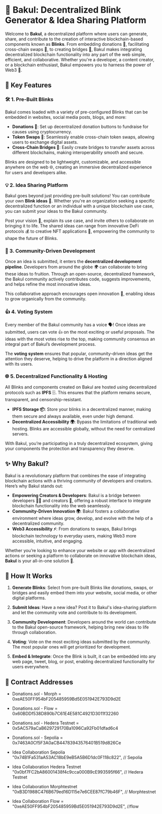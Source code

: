 # 🚀 Bakul: Decentralized Blink Generator & Idea Sharing Platform

Welcome to **Bakul**, a decentralized platform where users can generate, share, and contribute to the creation of interactive blockchain-based components known as **Blinks**. From embedding donations 💸, facilitating cross-chain swaps 🔄, to creating bridges 🌉, Bakul makes integrating decentralized blockchain functionality into any part of the web simple, efficient, and collaborative. Whether you're a developer, a content creator, or a blockchain enthusiast, Bakul empowers you to harness the power of Web3 🚀.

## 🌟 Key Features

### 🛠️ 1. Pre-Built Blinks

Bakul comes loaded with a variety of pre-configured Blinks that can be embedded in websites, social media posts, blogs, and more:

- **Donations 💸**: Set up decentralized donation buttons to fundraise for causes using cryptocurrency.
- **Token Swaps 🔄**: Seamlessly enable cross-chain token swaps, allowing users to exchange digital assets.
- **Cross-Chain Bridges 🌉**: Easily create bridges to transfer assets across different blockchains, making interoperability smooth and secure.

Blinks are designed to be lightweight, customizable, and accessible anywhere on the web 🌐, creating an immersive decentralized experience for users and developers alike.

### 💡 2. Idea Sharing Platform

Bakul goes beyond just providing pre-built solutions! You can contribute your own **Blink ideas** 💭. Whether you're an organization seeking a specific decentralized function or an individual with a unique blockchain use case, you can submit your ideas to the Bakul community.

Post your vision 🌟, explain its use case, and invite others to collaborate on bringing it to life. The shared ideas can range from innovative DeFi protocols 💰 to creative NFT applications 🎨, empowering the community to shape the future of Blinks.

### 👥 3. Community-Driven Development

Once an idea is submitted, it enters the **decentralized development pipeline**. Developers from around the globe 🌍 can collaborate to bring these ideas to fruition. Through an open-source, decentralized framework, the Bakul community actively contributes code, suggests improvements, and helps refine the most innovative ideas.

This collaborative approach encourages open innovation 🔧, enabling ideas to grow organically from the community.

### 👍 4. Voting System

Every member of the Bakul community has a voice 🗣️! Once ideas are submitted, users can vote 👍 on the most exciting or useful proposals. The ideas with the most votes rise to the top, making community consensus an integral part of Bakul’s development process.

The **voting system** ensures that popular, community-driven ideas get the attention they deserve, helping to drive the platform in a direction aligned with its users.

### 🌐 5. Decentralized Functionality & Hosting

All Blinks and components created on Bakul are hosted using decentralized protocols such as **IPFS** 🗄️. This ensures that the platform remains secure, transparent, and censorship-resistant.

- **IPFS Storage 📦**: Store your blinks in a decentralized manner, making them secure and always available, even under high demand.
- **Decentralized Accessibility 🌍**: Bypass the limitations of traditional web hosting. Blinks are accessible globally, without the need for centralized servers.

With Bakul, you’re participating in a truly decentralized ecosystem, giving your components the protection and transparency they deserve.

## ✨ Why Bakul?

Bakul is a revolutionary platform that combines the ease of integrating blockchain actions with a thriving community of developers and creators. Here’s why Bakul stands out:

- **Empowering Creators & Developers**: Bakul is a bridge between developers 🧑‍💻 and creators 🎨, offering a robust interface to integrate blockchain functionality into the web seamlessly.
- **Community-Driven Innovation 🌍**: Bakul fosters a collaborative environment where ideas grow, develop, and evolve with the help of a decentralized community.
- **Web3 Accessibility ⚡**: From donations to swaps, Bakul brings blockchain technology to everyday users, making Web3 more accessible, intuitive, and engaging.

Whether you’re looking to enhance your website or app with decentralized actions or seeking a platform to collaborate on innovative blockchain ideas, **Bakul** is your all-in-one solution 🚀.

## 📖 How It Works

1. **Generate Blinks**: Select from pre-built Blinks like donations, swaps, or bridges and easily embed them into your website, social media, or other digital platforms.
2. **Submit Ideas**: Have a new idea? Post it to Bakul's idea-sharing platform and let the community vote and contribute to its development.

3. **Community Development**: Developers around the world can contribute to the Bakul open-source framework, helping bring new ideas to life through collaboration.

4. **Voting**: Vote on the most exciting ideas submitted by the community. The most popular ones will get prioritized for development.

5. **Embed & Integrate**: Once the Blink is built, it can be embedded into any web page, tweet, blog, or post, enabling decentralized functionality for users everywhere.


## 🌟 Contract Addresses

- Donations.sol - Morph = 0xeAE50FF954bF205485959Bd5E051942E793D9d2E
- Donations.sol - Flow = 0x60BDDf538D890b7C61E4E581C4921D3011f32260
- Donations.sol - Hedera Testnet = 0x5AC579aCaB629729170Ba1096Ca92Fb01dfad6c4
- Donations.sol - Sepolia = 0x7463A0Cf5F3A0aCB44783943576401B519d826Ce

- Idea Collaboration Sepolia "0x74B1Fa531aA53AC18bE9eB5A5B6D1dc0F118c822", // Sepolia
- Idea Collaboration Hedera Testnet "0x0bf7FC2bA86001438f4c9cca000B9cE993595f66", // Hedera Testnet
- Idea Collaboration Morphtestnet "0xB3D1988C476B679ed16D115e7e6CEE87fC79b46F", // Morphtestnet
- Idea Collaboration Flow = "0xeAE50FF954bF205485959Bd5E051942E793D9d2E", //flow


